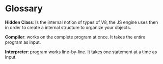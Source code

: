 # Glossary

**Hidden Class**: Is the internal notion of types of V8, the JS engine uses then in order to create a internal structure to organize your objects.

**Compiler**:  works on the complete program at once. It takes the entire program as input.

**Interpreter**: program works line-by-line. It takes one statement at a time as input.